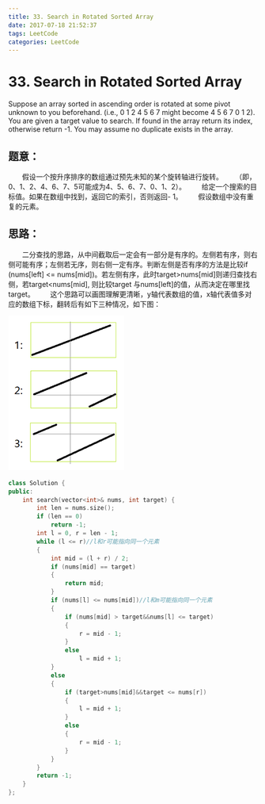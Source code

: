 ```yaml
---
title: 33. Search in Rotated Sorted Array
date: 2017-07-18 21:52:37
tags: LeetCode
categories: LeetCode
---
```


# 33. Search in Rotated Sorted Array

Suppose an array sorted in ascending order is rotated at some pivot unknown to you beforehand.
(i.e., 0 1 2 4 5 6 7 might become 4 5 6 7 0 1 2).
You are given a target value to search. If found in the array return its index, otherwise return -1.
You may assume no duplicate exists in the array.

<!--more-->

## 题意：

　　假设一个按升序排序的数组通过预先未知的某个旋转轴进行旋转。
　　（即，0、1、2、4、6、7、5可能成为4、5、6、7、0、1、2）。
　　给定一个搜索的目标值。如果在数组中找到，返回它的索引，否则返回- 1。
　　假设数组中没有重复的元素。

## 思路：

　　二分查找的思路，从中间截取后一定会有一部分是有序的。左侧若有序，则右侧可能有序；左侧若无序，则右侧一定有序。判断左侧是否有序的方法是比较if (nums[left] <= nums[mid])。若左侧有序，此时target>nums[mid]则递归查找右侧，若target<nums[mid], 则比较target 与nums[left]的值，从而决定在哪里找target。
　　这个思路可以画图理解更清晰，y轴代表数组的值，x轴代表值多对应的数组下标，翻转后有如下三种情况，如下图：

![ThreeCases](/images/33ThreeCases.png)

```c++
class Solution {
public:
    int search(vector<int>& nums, int target) {
        int len = nums.size();
		if (len == 0)
			return -1;
		int l = 0, r = len - 1;
		while (l <= r)//l和r可能指向同一个元素
		{
			int mid = (l + r) / 2;
			if (nums[mid] == target)
			{
				return mid;
			}
			if (nums[l] <= nums[mid])//l和m可能指向同一个元素
			{
				if (nums[mid] > target&&nums[l] <= target)
				{
					r = mid - 1;
				}
				else
					l = mid + 1;
			}
			else
			{
				if (target>nums[mid]&&target <= nums[r])
				{
					l = mid + 1;
				}
				else
				{
					r = mid - 1;
				}
			}
		}
		return -1;
    }
};
```

